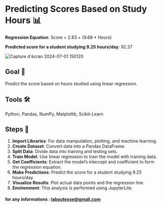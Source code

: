 # Predicting Scores Based on Study Hours 📊

**Regression Equation**: Score = 2.83 + (9.68 * Hours)

**Predicted score for a student studying 9.25 hours/day**: 92.37

![Capture d'écran 2024-07-01 150120](https://github.com/tass25/Predict-Student-Scores-with-Linear-Regression/assets/101891297/353725d5-068a-4f7a-a6d3-32958f91f1a4)

## Goal 🎯
Predict the score based on hours studied using linear regression.

## Tools 🛠️
Python, Pandas, NumPy, Matplotlib, Scikit-Learn

## Steps 📝
1. **Import Libraries**: For data manipulation, plotting, and machine learning.
2. **Create Dataset**: Convert data into a Pandas DataFrame.
3. **Split Data**: Divide data into training and testing sets.
4. **Train Model**: Use linear regression to train the model with training data.
5. **Get Coefficients**: Extract the model’s intercept and coefficient to form the regression equation.
6. **Make Predictions**: Predict the score for a student studying 9.25 hours/day.
7. **Visualize Results**: Plot actual data points and the regression line.
8. **Environment**: This analysis is performed using JupyterLite.

#### for any informations : laboutesse@gmail.com


